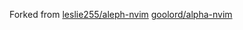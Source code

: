 Forked from [leslie255/aleph-nvim](https://github.com/leslie255/aleph-nvim)  [goolord/alpha-nvim](https://github.com/goolord/alpha-nvim)

